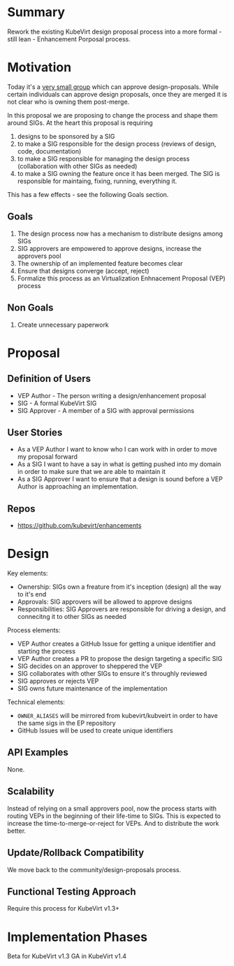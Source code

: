 # Summary

Rework the existing KubeVirt design proposal process into a more
formal - still lean - Enhancement Porposal process.

# Motivation

Today it's a [very small group](https://github.com/kubevirt/community/blob/main/OWNERS#L7-L14)
which can approve design-proposals.
While certain individuals can approve design proposals, once they are merged
it is not clear who is owning them post-merge.

In this proposal we are proposing to change the process and shape them
around SIGs.
At the heart this proposal is requiring

1. designs to be sponsored by a SIG
2. to make a SIG responsible for the design process (reviews of design, code, documentation)
3. to make a SIG responsible for managing the design process (collaboration with other SIGs as needed)
4. to make a SIG owning the feature once it has been merged. The SIG is responsible for maintaing, fixing, running, everything it.

This has a few effects - see the following Goals section.

## Goals

1. The design process now has a mechanism to distribute designs among SIGs
2. SIG approvers are empowered to approve designs, increase the approvers pool
3. The ownership of an implemented feature becomes clear
4. Ensure that designs converge (accept, reject)
5. Formalize this process as an Virtualization Enhnacement Proposal (VEP) process

## Non Goals

1. Create unnecessary paperwork

# Proposal

## Definition of Users

* VEP Author - The person writing a design/enhancement proposal
* SIG - A formal KubeVirt SIG
* SIG Approver - A member of a SIG with approval permissions

## User Stories

* As a VEP Author I want to know who I can work with in order to move
  my proposal forward
* As a SIG I want to have a say in what is getting pushed into my domain
  in order to make sure that we are able to maintain it
* As a SIG Approver I want to ensure that a design is sound before a
  VEP Author is approaching an implementation.

## Repos

- https://github.com/kubevirt/enhancements

# Design

Key elements:

- Ownership: SIGs own a freature from it's inception (design) all the way to it's end
- Approvals: SIG approvers will be allowed to approve designs
- Responsibilities: SIG Approvers are responsible for driving a design, and connecitng it to other SIGs as needed

Process elements:

- VEP Author creates a GitHub Issue for getting a unique identifier and starting the process
- VEP Author creates a PR to propose the design targeting a specific SIG
- SIG decides on an approver to sheppered the VEP
- SIG collaborates with other SIGs to ensure it's throughly reviewed
- SIG approves or rejects VEP
- SIG owns future maintenance of the implementation

Technical elements:

- `OWNER_ALIASES` will be mirrored from kubevirt/kubveirt in order to have the same sigs in the EP repository
- GitHub Issues will be used to create unique identifiers

## API Examples

None.

## Scalability

Instead of relying on a small approvers pool, now the process starts
with routing VEPs in the beginning of their life-time to SIGs.
This is expected to increase the time-to-merge-or-reject for VEPs.
And to distribute the work better.

## Update/Rollback Compatibility

We move back to the community/design-proposals process.

## Functional Testing Approach

Require this process for KubeVirt v1.3+

# Implementation Phases

Beta for KubeVirt v1.3
GA in KubeVirt v1.4
